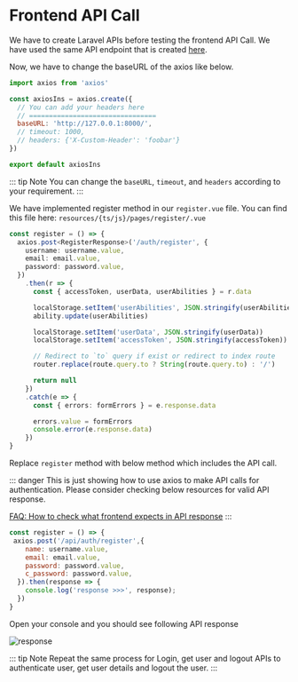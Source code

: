 # Frontend API Call

We have to create Laravel APIs before testing the frontend API Call. We have used the same API endpoint that is created [here](laravel-sanctum-authentication.html#step-3-register-user-api).

Now, we have to change the baseURL of the axios like below.

```js
import axios from 'axios'

const axiosIns = axios.create({
  // You can add your headers here
  // ================================
  baseURL: 'http://127.0.0.1:8000/',
  // timeout: 1000,
  // headers: {'X-Custom-Header': 'foobar'}
})

export default axiosIns
```

::: tip Note
You can change the `baseURL`, `timeout`, and `headers` according to your requirement.
:::

We have implemented register method in our `register.vue` file. You can find this file here: `resources/{ts/js}/pages/register/.vue`

```ts
const register = () => {
  axios.post<RegisterResponse>('/auth/register', {
    username: username.value,
    email: email.value,
    password: password.value,
  })
    .then(r => {
      const { accessToken, userData, userAbilities } = r.data

      localStorage.setItem('userAbilities', JSON.stringify(userAbilities))
      ability.update(userAbilities)

      localStorage.setItem('userData', JSON.stringify(userData))
      localStorage.setItem('accessToken', JSON.stringify(accessToken))

      // Redirect to `to` query if exist or redirect to index route
      router.replace(route.query.to ? String(route.query.to) : '/')

      return null
    })
    .catch(e => {
      const { errors: formErrors } = e.response.data

      errors.value = formErrors
      console.error(e.response.data)
    })
}
```

Replace `register` method with below method which includes the API call.

::: danger
This is just showing how to use axios to make API calls for authentication. Please consider checking below resources for valid API response.

[FAQ: How to check what frontend expects in API response](/faq/#how-to-check-what-frontend-expects-in-api-response)
:::

```js
const register = () => {
 axios.post('/api/auth/register',{
    name: username.value,
    email: email.value,
    password: password.value,
    c_password: password.value,
  }).then(response => {
    console.log('response >>>', response);
  })
}

```

Open your console and you should see following API response

![response](/images/code-examples/frontend-api-response/api-response.png)

::: tip Note
Repeat the same process for Login, get user and logout APIs to authenticate user, get user details and logout the user.
:::
